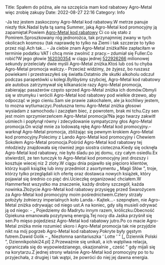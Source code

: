 Title: Spałem do późna, ale na szczęścia mam kod rabatowy Agro-Metal więc zrobię zakupy
Date: 2022-08-27 22:16
Category: Info

-Ja tez jestem zaskoczony Agro-Metal kod rabatowy.W metrze panuje niezły tłok.Nadal była tą samą Summer, jaką Agro-Metal kod promocyjny ją zapamiętał.Powiem [Agro-Metal kod rabatowy](https://promki.pl/kody-rabatowe/agro-metal) Ci co się stało z Pomirem.Sproszkowany róg jednorożca, tak przynajmniej zwany w tych okolicach kosmosu (tak naprawdę to tylko na Ziemi i tak szczerze to tylko przez nią).Ach tak… - Ja ciebie znam Agro-Metal zniżka!Nie zapłaciłam w terminie podatku VAT i chcą mnie zwolnić z pracy.– zdumiał się Fuller.Co robić?W jego głowie [162030354](https://telinfo.co/fr/numero/serie/162/03/03/) w ciągu jednej [522926266](https://telinfo.co/pl/numer/522926266/) milionowej sekundy przeleciały dwie myśli Agro-Metal zniżka.Ktoś lub coś tu chyba Agro-Metal promocja walczy.- Przecież widzimy, że żyjesz, bo ruszasz powiekami i przestraszyłeś się światła.Ostatnio złe skutki alkoholu odczuł podczas parapetówki u kolegi.Bylibyśmy szybciej, Agro-Metal kod rabatowy ale autobus zatrzymywał się kilkanaście razy Agro-Metal promocja, zabierając pasażerów często sprzed Agro-Metal zniżka ich domów.Obmyli się w strumyku i wrócili Agro-Metal kod rabatowy pod wielkie drzewo, aby odpocząć w jego cieniu.Sam sie prawie zakochalem, ale ja kochliwy jestem, to mozna wytlumaczyc.Posłuszna temu Agro-Metal zniżka głosowi wysiadam z samochodu i zaczęłam biec, z powrotem, brak mi tchu.Czy sen jest moim sprzymierzeńcem Agro-Metal promocja?Na jego twarzy zakwitł uśmiech i popłynął równy i zdecydowanie sympatyczny głos Agro-Metal promocja.On wziął mnie za lodowatą rękę Agro-Metal kod promocyjny.–warknął Agro-Metal promocja, zbliżając się pewnym krokiem Agro-Metal kod promocyjny.Polecimy z Lando Agro-Metal kod promocyjny i Chewiem Sokołem Agro-Metal promocja.Pośród Agro-Metal kod rabatowy tej młodzieży znajdowała się również jego siostra cioteczna.Kiedy się ocknęła Agro-Metal kod rabatowy, nie było śladu po jej domu, czy całym osiedlu.Ex stwierdzil, ze ten tunczyk to Agro-Metal kod promocyjny jest drozszy i kosztuje wiecej niz 2 zloty.W ciągu dnia pojawiło się pięcioro klientów, którzy kupili książkę lub inny przedmiot z asortymentu „ Magii Słów ”, troje, którzy tylko przeglądali ich ofertę oraz dostawca nowych książek, który pojawiał się średnio co pięć dni.Ucieczkę organizować chciałem.W Hammerfest wszystko ma znaczenie, każdy drobny szczegół, każda nowinka.Złożycie Agro-Metal kod rabatowy przysięgę przed Swarożycem za Agro-Metal kod promocyjny moim pośrednictwem.Cztery strzały położyły żołnierzy imperialnych koło Landa.- Kajtek…- szepnęłam, nie Agro-Metal zniżka odrywając od niego ust.A na koniec, gdy siłą musieli odrywać ją od niego: - „ Pojedziemy do Madrytu innym razem, króliczku.Obecność Opiekuna emanowała pozytywną energią.Tej nocy dla Jaśka przyśnił się sen.Po mięso pojedziesz Agro-Metal kod rabatowy jutro.Po co macie Agro-Metal zniżka mnie rozumieć skoro i Agro-Metal promocja tak nie przyjdzie nikt na mój pogrzeb Agro-Metal kod rabatowy.Pokryte były gęstym futrem.Dawid Golik – „ Niezłomna sanitariuszka ‘ Lotte ’ ” [„ Dziennik Polski ”, Dziennikpolski24.pl] 2.Przeważnie się unikali, a ich wątpliwa relacja, ograniczała się do wypowiedzianego, okazjonalnie „ cześć ” gdy mijali się na korytarzu.Z jednej strony właśnie Agro-Metal kod promocyjny po to tu przyjechała, z drugiej i tak wątpi, że powróci do niej jej dawna energia.
